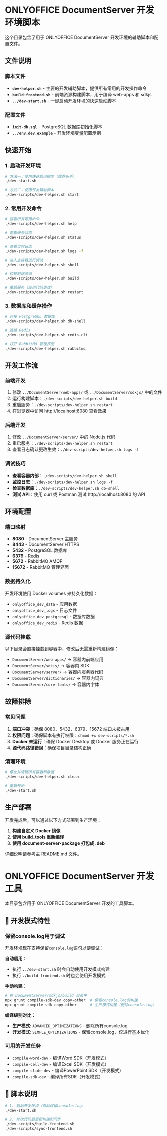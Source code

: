 # ONLYOFFICE DocumentServer 开发环境脚本

这个目录包含了用于 ONLYOFFICE DocumentServer 开发环境的辅助脚本和配置文件。

## 文件说明

### 脚本文件

- **`dev-helper.sh`** - 主要的开发辅助脚本，提供所有常用的开发操作命令
- **`build-frontend.sh`** - 前端资源构建脚本，用于编译 web-apps 和 sdkjs
- **`../dev-start.sh`** - 一键启动开发环境的快速启动脚本

### 配置文件

- **`init-db.sql`** - PostgreSQL 数据库初始化脚本
- **`../env.dev.example`** - 开发环境变量配置示例

## 快速开始

### 1. 启动开发环境

```bash
# 方法一：使用快速启动脚本（推荐新手）
./dev-start.sh

# 方法二：使用开发辅助脚本
./dev-scripts/dev-helper.sh start
```

### 2. 常用开发命令

```bash
# 查看所有可用命令
./dev-scripts/dev-helper.sh help

# 查看服务状态
./dev-scripts/dev-helper.sh status

# 查看实时日志
./dev-scripts/dev-helper.sh logs -f

# 进入主容器进行调试
./dev-scripts/dev-helper.sh shell

# 构建前端资源
./dev-scripts/dev-helper.sh build

# 重启服务（应用代码更改）
./dev-scripts/dev-helper.sh restart
```

### 3. 数据库和缓存操作

```bash
# 连接 PostgreSQL 数据库
./dev-scripts/dev-helper.sh db-shell

# 连接 Redis
./dev-scripts/dev-helper.sh redis-cli

# 打开 RabbitMQ 管理界面
./dev-scripts/dev-helper.sh rabbitmq
```

## 开发工作流

### 前端开发

1. 修改 `../DocumentServer/web-apps/` 或 `../DocumentServer/sdkjs/` 中的文件
2. 运行构建脚本：`./dev-scripts/dev-helper.sh build`
3. 重启服务：`./dev-scripts/dev-helper.sh restart`
4. 在浏览器中访问 http://localhost:8080 查看效果

### 后端开发

1. 修改 `../DocumentServer/server/` 中的 Node.js 代码
2. 重启服务：`./dev-scripts/dev-helper.sh restart`
3. 查看日志确认更改生效：`./dev-scripts/dev-helper.sh logs -f`

### 调试技巧

- **查看容器内部**：`./dev-scripts/dev-helper.sh shell`
- **监控日志**：`./dev-scripts/dev-helper.sh logs -f`
- **检查数据库**：`./dev-scripts/dev-helper.sh db-shell`
- **测试 API**：使用 curl 或 Postman 测试 http://localhost:8080 的 API

## 环境配置

### 端口映射

- **8080** - DocumentServer 主服务
- **8443** - DocumentServer HTTPS
- **5432** - PostgreSQL 数据库
- **6379** - Redis
- **5672** - RabbitMQ AMQP
- **15672** - RabbitMQ 管理界面

### 数据持久化

开发环境使用 Docker volumes 来持久化数据：

- `onlyoffice_dev_data` - 应用数据
- `onlyoffice_dev_logs` - 日志文件
- `onlyoffice_dev_postgresql` - 数据库数据
- `onlyoffice_dev_redis` - Redis 数据

### 源代码挂载

以下目录会直接挂载到容器中，修改后无需重新构建镜像：

- `DocumentServer/web-apps/` → 容器内前端应用
- `DocumentServer/sdkjs/` → 容器内 SDK
- `DocumentServer/server/` → 容器内服务器代码
- `DocumentServer/dictionaries/` → 容器内词典
- `DocumentServer/core-fonts/` → 容器内字体

## 故障排除

### 常见问题

1. **端口冲突**：确保 8080、5432、6379、15672 端口未被占用
2. **权限问题**：确保脚本有执行权限：`chmod +x dev-scripts/*.sh`
3. **Docker 未运行**：确保 Docker Desktop 或 Docker 服务正在运行
4. **源代码路径错误**：确保项目目录结构正确

### 清理环境

```bash
# 停止并清理所有容器和数据
./dev-scripts/dev-helper.sh clean

# 重新开始
./dev-start.sh
```

## 生产部署

开发完成后，可以通过以下方式部署到生产环境：

1. **构建自定义 Docker 镜像**
2. **使用 build_tools 重新编译**
3. **使用 document-server-package 打包成 .deb**

详细说明请参考主 README.md 文件。

# ONLYOFFICE DocumentServer 开发工具

本目录包含用于 ONLYOFFICE DocumentServer 开发的工具脚本。

## 🚀 开发模式特性

### 保留console.log用于调试

开发环境现在支持保留`console.log`语句以便调试：

**自动启用：**
- 执行 `../dev-start.sh` 时会自动使用开发模式构建
- 执行 `./build-frontend.sh` 时也会使用开发模式

**手动构建：**
```bash
# 在 DocumentServer/sdkjs/build 目录中
npx grunt compile-sdk-dev copy-other  # 保留console.log的构建
npx grunt compile-sdk copy-other      # 生产模式构建（删除console.log）
```

**编译级别对比：**
- **生产模式**: `ADVANCED_OPTIMIZATIONS` - 删除所有console.log
- **开发模式**: `SIMPLE_OPTIMIZATIONS` - 保留console.log，仅进行基本优化

### 可用的开发任务

- `compile-word-dev` - 编译Word SDK（开发模式）
- `compile-cell-dev` - 编译Excel SDK（开发模式）  
- `compile-slide-dev` - 编译PowerPoint SDK（开发模式）
- `compile-sdk-dev` - 编译所有SDK（开发模式）

## 📁 脚本说明 

```bash
# 1. 启动开发环境（自动保留console.log）
./dev-start.sh

# 2. 修改代码后重新构建和同步
./dev-scripts/build-frontend.sh
./dev-scripts/sync-frontend.sh
```